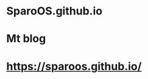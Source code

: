 # SparoOS.github.io
Mt blog
==================================
https://sparoos.github.io/
==================================
